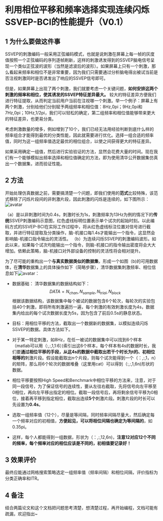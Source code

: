 # 利用相位平移和频率选择实现连续闪烁SSVEP-BCI的性能提升（V0.1）

## 1 为什么要做这件事

SSVEP的刺激编码一般采用正弦编码模式，也就是说刺激在屏幕上每一帧的灰度值按照一个正弦编码的序列逐帧刷新，这样的刺激诱发得到的SSVEP脑电信号呈现一个类似正弦波的波形（当然是滤波后的波形）。如果屏幕上只有一个刺激，那么看起来频率和相位不是非常重要，因为我们只需要通过分析脑电得出被试当前是否注视刺激同时是否诱发出了响应的SSVEP信号即可。

但是，如果屏幕上出现了两个刺激，我们就要考虑一个关键问题，**如何安排这两个刺激的频率和相位，使其诱发的SSVEP特征差异最大。** 较大的特征差异方便我们进行特征提取，从而判定当前用户当前在注视哪一个刺激。举一个例子：屏幕上有两个刺激，分别给他们分别赋予两组频率和相位值：8Hz,0pi；9Hz,0pi和7Hz,0pi；10Hz,1/2pi，我们可以轻松的确定，第二组频率和相位值能够带来更大的特征差异，也更易分类。

考虑刺激数量的增多，例如增到了10个，我们已经无法用经验判断到底什么样的频率组合才能得到最优的分类性能，因此就需要进行优化。选择一组合适的频率值，同时为这一组频率值选定最优的相位组合，以使之间获得更大的特征差异。

如果采用确定一组值，然后进行实验验证的方法，显然会花费大量的时间。现在我们有一个能够模拟出频率选择和相位值确定的方法，即为使用清华公开数据集仿真出一个数据集，进而验证性能。

## 2 方法

开始处理仿真数据之前，需要搞清楚一个问题，即我们使用的**范式**比较特殊，该范式移除了闪烁片段间的非刺激片段，因此刺激的闪烁是连续的，如下图所示：
![avatar](https://upload-images.jianshu.io/upload_images/19531862-9cd47d58f07ce783.png?imageMogr2/auto-orient/strip%7CimageView2/2/w/1240)

（a）是以非刺激时间为0.4s，刺激时长为1s，刺激频率为13Hz为例的情况下的**传统**SSVEP刺激编码示意图，红色虚线标明位置表示单个试次的起始时刻。以此编码方式的SSVEP-BCI在实际工作过程中，将从红色虚线标注位置对信号进行截取，并进行特征提取及分类操作，脑-机接口每1.4s才能输出一个指令，这显然会影响脑-机接口指令输出的灵活性。
（b）为连续闪烁SSVEP的刺激编码波形。如此以来，如果每个试次均能输出一个指令，则脑-机接口的指令输出密度将会大大增加。依赖此策略，脑-机接口对外部设备的控制的灵活性将会相对提升。

为了尽可能的重构出一个**与真实数据类似的数据集**，形成一个如图（b)的可用数据体，在**清华**数据集上的具体操作如下（简略步骤），清华数据集刺激频率、相位信息如下![avatar](https://upload-images.jianshu.io/upload_images/19531862-b15dfa4fac75292b.png?imageMogr2/auto-orient/strip%7CimageView2/2/w/1240)：

* 数据基础： 清华数据集的数据结构如下：$$DATA=N_{chan},N_{sample},N_{trial},N_{block}$$根据该数据结构，该数据集中每个被试的数据包含6个轮次，每轮次的实验包括40个刺激，即将所有刺激遍历一遍，每个刺激的有效刺激长度为4s，数据集内给出的每个试次数据长度为5s，因为包含了前后0.5s的静息状态。
  
* 目标：用相位平移的方法，截取出一个数据新的数据集，以模拟连续闪烁SSVEP的数据。具体方法如下。

* 对于某一特定刺激，如8Hz，在任一被试的数据集中可以找到6个样本（matlab可以用（:,:,1,1:6）)索引出这6个样本，每个样本有4s的数据时长，我们要**通过相位平移的手段，从这4s的数据中截取出若干个时长为t的、初相位相等的**刺激片段。假设能截取出n个片段，则每个试次能得到一个（：,:,1，n）的矩阵，那么将6个轮次的数据堆叠（这里用cat）可以得到（:,:,1,6n)形状的数据。

* 相位平移要按照High Speed和Benchmark中相位平移的方法来，注意，对于同一段信号，为了保证信号的连续性，要从左往右截取，先将信号向左平移至0相位，再向左平移出指定的相位。截取一段信号后，再将剩余信号平移为0相位，接着再平移到指定相位，截取出连续**5个**刺激片段。刺激片段的时长可以先设置为**0.4s**。

* 选取一组频率值（12个），尽量是等间隔，同时频率间隔尽量大，然后确定每一个频率对应的初相值，**方便起见，可以将相位间隔也确定为等间隔的**，如0.35pi。

* 这样，每个人都能得到一组数据，形状为（：,:,12,6n)，**注意12对应12个不同的频率，每个频率对应的相位应该是不同的，初相值要记录好！**

## 3 效果评价

最终应能通过网格搜索策略选定一组频率值（频率间隔）和相位间隔，评价指标为分类正确率和ITR。

## 4 备注

结合两篇论文和这个文档把问题思考清楚，想清楚过程，再开始编程，文档可能有疏漏，欢迎指出~